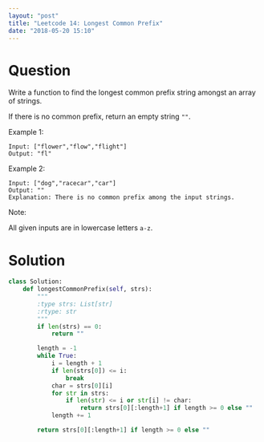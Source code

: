 ```yaml
---
layout: "post"
title: "Leetcode 14: Longest Common Prefix"
date: "2018-05-20 15:10"
---
```


# Question
Write a function to find the longest common prefix string amongst an array of strings.

If there is no common prefix, return an empty string `""`.

Example 1:
```
Input: ["flower","flow","flight"]
Output: "fl"
```

Example 2:
```
Input: ["dog","racecar","car"]
Output: ""
Explanation: There is no common prefix among the input strings.
```

Note:

All given inputs are in lowercase letters `a-z`.

# Solution

```python
class Solution:
    def longestCommonPrefix(self, strs):
        """
        :type strs: List[str]
        :rtype: str
        """
        if len(strs) == 0:
            return ""

        length = -1
        while True:
            i = length + 1
            if len(strs[0]) <= i:
                break
            char = strs[0][i]
            for str in strs:
                if len(str) <= i or str[i] != char:
                    return strs[0][:length+1] if length >= 0 else ""
            length += 1

        return strs[0][:length+1] if length >= 0 else ""
```

